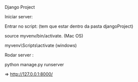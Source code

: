 Django Project

Iniciar server:

Entrar no script:  (tem que estar dentro da pasta djangoProject)



 source myvenv/bin/activate.  (Mac OS)
 
 
 
 myvenv\Scripts\activate (windows)

Rodar server : 


python manage.py runserver

=> http://127.0.0.1:8000/
